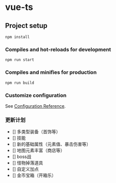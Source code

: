# vue-ts

## Project setup
```
npm install
```

### Compiles and hot-reloads for development
```
npm run start
```

### Compiles and minifies for production
```
npm run build
```

### Customize configuration
See [Configuration Reference](https://cli.vuejs.org/config/).

### 更新计划
- [] 多类型装备（首饰等）
- [] 技能
- [] 新的基础属性（元素值、暴击伤害等）
- [] 地图元素丰富（商店等）
- [] boss战
- [] 怪物掉落道具
- [] 自定义加点
- [] 金币宝箱（开箱乐）
